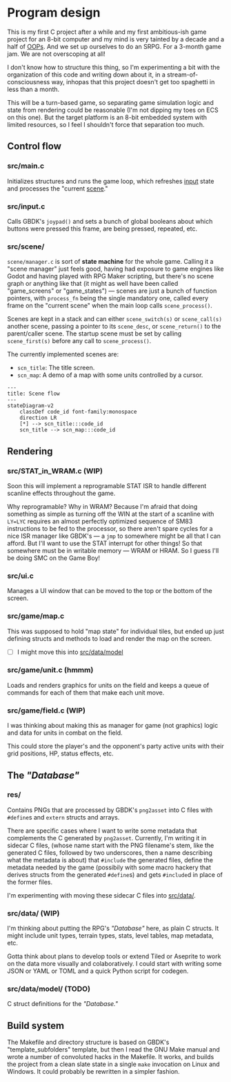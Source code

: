 # Program design

This is my first C project after a while
and my first ambitious-ish game project for an 8-bit computer
and my mind is very tainted by a decade and a half of
[OOPs](https://www.youtube.com/watch?v=wo84LFzx5nI).
And we set up ourselves to do an SRPG.
For a 3-month game jam.
We are not overscoping at all!

I don't know how to structure this thing,
so I'm experimenting a bit with the organization of this code
and writing down about it,
in a stream-of-consciousness way,
inhopas that this project doesn't get too spaghetti
in less than a month.

This will be a turn-based game,
so separating game simulation logic and state from rendering
could be reasonable (I'm not dipping my toes on ECS on this one).
But the target platform is an 8-bit embedded system with limited
resources, so I feel I shouldn't force that separation too much.

## Control flow

### src/main.c

Initializes structures and runs the game loop,
which refreshes [input](#srcinputc) state
and processes the "current [scene](#srcscene)."

### src/input.c

Calls GBDK's `joypad()` and sets a bunch of global booleans
about which buttons were pressed this frame, are being pressed, repeated, etc.

### src/scene/

`scene/manager.c` is sort of **state machine** for the whole game.
Calling it a "scene manager" just feels good, having had exposure to game
engines like Godot and having played with RPG Maker scripting,
but there's no scene graph or anything like that
(it might as well have been called "game_screens" or "game_states") &mdash;
scenes are just a bunch of function pointers,
with `process_fn` being the single mandatory one,
called every frame on the "current scene" when the main loop calls
`scene_process()`.

Scenes are kept in a stack and can either `scene_switch(s)` or `scene_call(s)`
another scene, passing a pointer to its `scene_desc`,
or `scene_return()` to the parent/caller scene.
The startup scene must be set by calling `scene_first(s)`
before any call to `scene_process()`.

The currently implemented scenes are:

- `scn_title`: The title screen.
- `scn_map`: A demo of a map with some units controlled by a cursor.

```mermaid
---
title: Scene flow
---
stateDiagram-v2
    classDef code_id font-family:monospace
    direction LR
    [*] --> scn_title:::code_id
    scn_title --> scn_map:::code_id
```

## Rendering

### src/STAT_in_WRAM.c (WIP)

Soon this will implement a reprogramable STAT ISR
to handle different scanline effects throughout the game.

Why reprogramable?
Why in WRAM?
Because I'm afraid that doing something as simple as
turning off the WIN at the start of a scanline with `LY=LYC`
requires an almost perfectly optimized sequence of SM83 instructions
to be fed to the processor,
so there aren't spare cycles for a nice ISR manager like GBDK's &mdash;
a `jmp` to somewhere might be all that I can afford.
But I'll want to use the STAT interrupt for other things!
So that somewhere must be in writable memory &mdash; WRAM or HRAM.
So I guess I'll be doing SMC on the Game Boy!

### src/ui.c

Manages a UI window that can be moved to the top or the bottom of the screen.

### src/game/map.c

This was supposed to hold "map state" for individual tiles,
but ended up just defining structs and methods to load and render the map
on the screen.

- [ ] I might move this into [src/data/model](#srcdatamodel-todo)

### src/game/unit.c (hmmm)

Loads and renders graphics for units on the field
and keeps a queue of commands for each of them that make each unit move.

### src/game/field.c (WIP)

I was thinking about making this as manager for game (not graphics) logic
and data for units in combat on the field.

This could store the player's and the opponent's party active units with their
grid positions, HP, status effects, etc.

## The _"Database"_

### res/

Contains PNGs that are processed by GBDK's `png2asset` into C files
with `#define`s and `extern` structs and arrays.

There are specific cases where I want to write some metadata that complements
the C generated by `png2asset`.
Currently, I'm writing it in sidecar C files,
(whose name start with the PNG filename's stem, like the generated C files,
followed by two underscores, then a name describing what the metadata is about)
that `#include` the generated files,
define the metadata needed by the game
(possibily with some macro hackery that derives structs
from the generated `#define`s)
and gets `#include`d in place of the former files.

I'm experimenting with moving these sidecar C files
into [src/data/](#srcdata-wip).

### src/data/ (WIP)

I'm thinking about putting the RPG's _"Database"_ here, as plain C structs.
It might include unit types, terrain types, stats, level tables, map metadata,
etc.

Gotta think about plans to develop tools or extend Tiled or Aseprite
to work on the data more visually and colaboratively.
I could start with writing some JSON or YAML or TOML and a quick Python script
for codegen.

### src/data/model/ (TODO)

C struct definitions for the _"Database."_

## Build system

The Makefile and directory structure is based on GBDK's "template_subfolders"
template,
but then I read the GNU Make manual
and wrote a number of convoluted hacks in
the Makefile.
It works, and builds the project from a clean slate state
in a single `make` invocation on Linux and Windows.
It could probably be rewritten in a simpler fashion.
